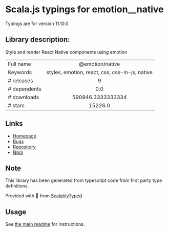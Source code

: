 
# Scala.js typings for emotion__native

Typings are for version 11.10.0

## Library description:
Style and render React Native components using emotion

|                    |                 |
| ------------------ | :-------------: |
| Full name          | @emotion/native |
| Keywords           | styles, emotion, react, css, css-in-js, native |
| # releases         | 9 |
| # dependents       | 0.0 |
| # downloads        | 590946.3333333334 |
| # stars            | 15226.0 |

## Links
- [Homepage](https://emotion.sh)
- [Bugs](https://github.com/emotion-js/emotion/issues)
- [Repository](https://github.com/emotion-js/emotion/tree/main)
- [Npm](https://www.npmjs.com/package/%40emotion%2Fnative)
    


## Note
This library has been generated from typescript code from first party type definitions.

Provided with :purple_heart: from [ScalablyTyped](https://github.com/oyvindberg/ScalablyTyped)

## Usage
See [the main readme](../../readme.md) for instructions.


